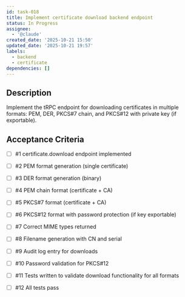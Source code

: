 ```yaml
---
id: task-018
title: Implement certificate download backend endpoint
status: In Progress
assignee:
  - '@claude'
created_date: '2025-10-21 15:50'
updated_date: '2025-10-21 19:57'
labels:
  - backend
  - certificate
dependencies: []
---
```


## Description

<!-- SECTION:DESCRIPTION:BEGIN -->
Implement the tRPC endpoint for downloading certificates in multiple formats: PEM, DER, PKCS#7 chain, and PKCS#12 with private key (if exportable).
<!-- SECTION:DESCRIPTION:END -->

## Acceptance Criteria
<!-- AC:BEGIN -->
- [ ] #1 certificate.download endpoint implemented
- [ ] #2 PEM format generation (single certificate)
- [ ] #3 DER format generation (binary)
- [ ] #4 PEM chain format (certificate + CA)
- [ ] #5 PKCS#7 format (certificate + CA)
- [ ] #6 PKCS#12 format with password protection (if key exportable)
- [ ] #7 Correct MIME types returned
- [ ] #8 Filename generation with CN and serial
- [ ] #9 Audit log entry for downloads
- [ ] #10 Password validation for PKCS#12

- [ ] #11 Tests written to validate download functionality for all formats
- [ ] #12 All tests pass
<!-- AC:END -->
